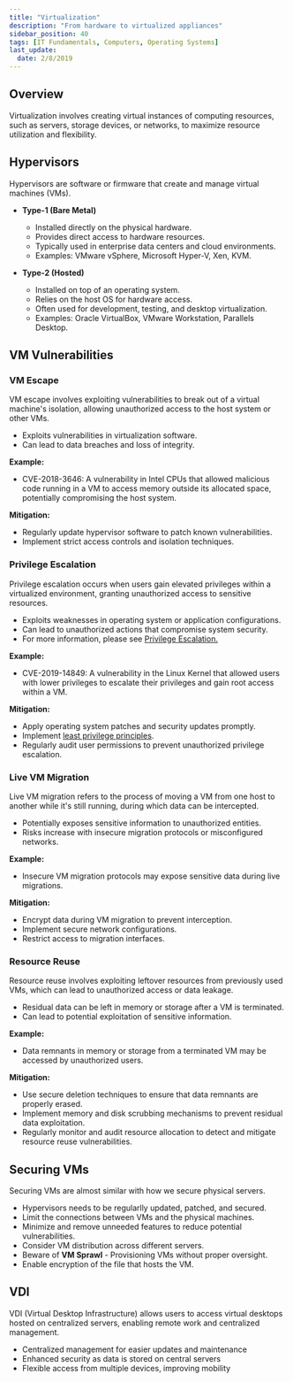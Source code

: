 ```yaml
---
title: "Virtualization"
description: "From hardware to virtualized appliances"
sidebar_position: 40
tags: [IT Fundamentals, Computers, Operating Systems]
last_update:
  date: 2/8/2019
---
```



## Overview 

Virtualization involves creating virtual instances of computing resources, such as servers, storage devices, or networks, to maximize resource utilization and flexibility.


## Hypervisors

Hypervisors are software or firmware that create and manage virtual machines (VMs).

- **Type-1 (Bare Metal)**

    - Installed directly on the physical hardware.
    - Provides direct access to hardware resources.
    - Typically used in enterprise data centers and cloud environments.
    - Examples: VMware vSphere, Microsoft Hyper-V, Xen, KVM.

- **Type-2 (Hosted)**

    - Installed on top of an operating system.
    - Relies on the host OS for hardware access.
    - Often used for development, testing, and desktop virtualization.
    - Examples: Oracle VirtualBox, VMware Workstation, Parallels Desktop.

## VM Vulnerabilities 

### VM Escape

VM escape involves exploiting vulnerabilities to break out of a virtual machine's isolation, allowing unauthorized access to the host system or other VMs.

- Exploits vulnerabilities in virtualization software.
- Can lead to data breaches and loss of integrity.

**Example:**

- CVE-2018-3646: A vulnerability in Intel CPUs that allowed malicious code running in a VM to access memory outside its allocated space, potentially compromising the host system.

**Mitigation:**

- Regularly update hypervisor software to patch known vulnerabilities.
- Implement strict access controls and isolation techniques.


### Privilege Escalation

Privilege escalation occurs when users gain elevated privileges within a virtualized environment, granting unauthorized access to sensitive resources.

- Exploits weaknesses in operating system or application configurations.
- Can lead to unauthorized actions that compromise system security.
- For more information, please see [Privilege Escalation.](/docs/007-Cybersecurity/012-List-of-Attacks/014-Execution-and-Escalation.md#privilege-escalation)

**Example:**

- CVE-2019-14849: A vulnerability in the Linux Kernel that allowed users with lower privileges to escalate their privileges and gain root access within a VM.

**Mitigation:**

- Apply operating system patches and security updates promptly.
- Implement [least privilege principles](/docs/007-Cybersecurity/006-Identity-and-Access-Management/005-IAM-Concepts.md#principle-of-least-privilege).
- Regularly audit user permissions to prevent unauthorized privilege escalation.

### Live VM Migration

Live VM migration refers to the process of moving a VM from one host to another while it's still running, during which data can be intercepted.

- Potentially exposes sensitive information to unauthorized entities.
- Risks increase with insecure migration protocols or misconfigured networks.

**Example:**

- Insecure VM migration protocols may expose sensitive data during live migrations.

**Mitigation:**

- Encrypt data during VM migration to prevent interception.
- Implement secure network configurations.
- Restrict access to migration interfaces.

### Resource Reuse

Resource reuse involves exploiting leftover resources from previously used VMs, which can lead to unauthorized access or data leakage.

- Residual data can be left in memory or storage after a VM is terminated.
- Can lead to potential exploitation of sensitive information.

**Example:**

- Data remnants in memory or storage from a terminated VM may be accessed by unauthorized users.

**Mitigation:**

- Use secure deletion techniques to ensure that data remnants are properly erased.
- Implement memory and disk scrubbing mechanisms to prevent residual data exploitation.
- Regularly monitor and audit resource allocation to detect and mitigate resource reuse vulnerabilities.



## Securing VMs 

Securing VMs are almost similar with how we secure physical servers.

- Hypervisors needs to be regularlly updated, patched, and secured.
- Limit the connections between VMs and the physical machines.
- Minimize and remove unneeded features to reduce potential vulnerabilities.
- Consider VM distribution across different servers.
- Beware of **VM Sprawl** - Provisioning VMs without proper oversight.
- Enable encryption of the file that hosts the VM.


## VDI 

VDI (Virtual Desktop Infrastructure) allows users to access virtual desktops hosted on centralized servers, enabling remote work and centralized management.

- Centralized management for easier updates and maintenance
- Enhanced security as data is stored on central servers
- Flexible access from multiple devices, improving mobility